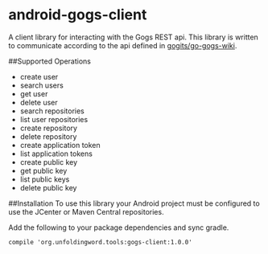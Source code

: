 # android-gogs-client
A client library for interacting with the Gogs REST api. This library is written to communicate according to the api defined in [gogits/go-gogs-wiki](https://github.com/gogits/go-gogs-client/wiki).

##Supported Operations
* create user
* search users
* get user
* delete user
* search repositories
* list user repositories
* create repository
* delete repository
* create application token
* list application tokens
* create public key
* get public key
* list public keys
* delete public key

##Installation
To use this library your Android project must be configured to use the JCenter or Maven Central repositories.

Add the following to your package dependencies and sync gradle.
```
compile 'org.unfoldingword.tools:gogs-client:1.0.0'
```
